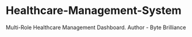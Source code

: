 # Healthcare-Management-System
Multi-Role Healthcare Management Dashboard.
Author - Byte Brilliance
